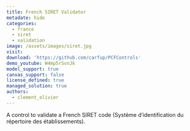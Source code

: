 ```yaml
---
title: French SIRET Validator
metadate: hide
categories:
  - france
  - siret
  - validation
image: /assets/images/siret.jpg
visit: 
download: 'https://github.com/carfup/PCFControls'
demo_youtube: W4mp5rSvnJk
model_support: true
canvas_support: false
license_defined: true
managed_solution: true
authors:
  - clement_olivier
---
```


A control to validate a French SIRET code (Système d’identification du répertoire des établissements).
